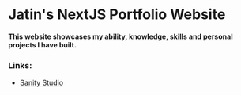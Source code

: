 # Jatin's NextJS Portfolio Website

 **This website showcases my ability, knowledge, skills and personal projects I have built.**

### Links:

- [Sanity Studio](https://jatinrai.sanity.studio)